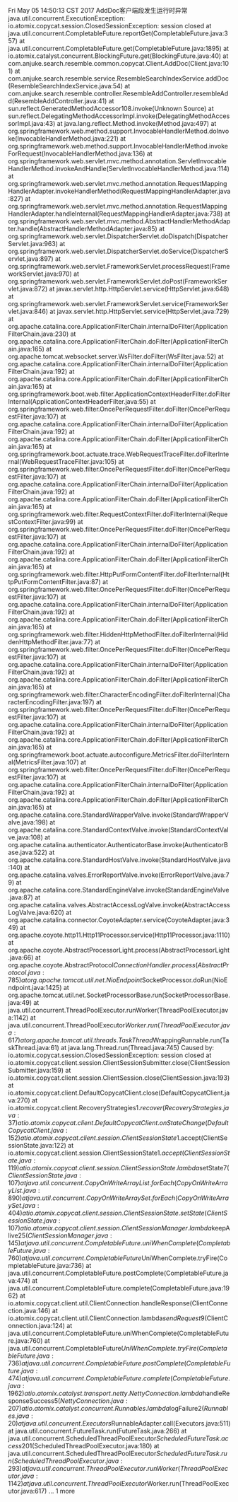 Fri May 05 14:50:13 CST 2017 AddDoc客户端段发生运行时异常
java.util.concurrent.ExecutionException: io.atomix.copycat.session.ClosedSessionException: session closed
	at java.util.concurrent.CompletableFuture.reportGet(CompletableFuture.java:357)
	at java.util.concurrent.CompletableFuture.get(CompletableFuture.java:1895)
	at io.atomix.catalyst.concurrent.BlockingFuture.get(BlockingFuture.java:40)
	at com.anjuke.search.resemble.common.copycat.Client.AddDoc(Client.java:101)
	at com.anjuke.search.resemble.service.ResembleSearchIndexService.addDoc(ResembleSearchIndexService.java:54)
	at com.anjuke.search.resemble.controller.ResembleAddController.resembleAdd(ResembleAddController.java:41)
	at sun.reflect.GeneratedMethodAccessor108.invoke(Unknown Source)
	at sun.reflect.DelegatingMethodAccessorImpl.invoke(DelegatingMethodAccessorImpl.java:43)
	at java.lang.reflect.Method.invoke(Method.java:497)
	at org.springframework.web.method.support.InvocableHandlerMethod.doInvoke(InvocableHandlerMethod.java:221)
	at org.springframework.web.method.support.InvocableHandlerMethod.invokeForRequest(InvocableHandlerMethod.java:136)
	at org.springframework.web.servlet.mvc.method.annotation.ServletInvocableHandlerMethod.invokeAndHandle(ServletInvocableHandlerMethod.java:114)
	at org.springframework.web.servlet.mvc.method.annotation.RequestMappingHandlerAdapter.invokeHandlerMethod(RequestMappingHandlerAdapter.java:827)
	at org.springframework.web.servlet.mvc.method.annotation.RequestMappingHandlerAdapter.handleInternal(RequestMappingHandlerAdapter.java:738)
	at org.springframework.web.servlet.mvc.method.AbstractHandlerMethodAdapter.handle(AbstractHandlerMethodAdapter.java:85)
	at org.springframework.web.servlet.DispatcherServlet.doDispatch(DispatcherServlet.java:963)
	at org.springframework.web.servlet.DispatcherServlet.doService(DispatcherServlet.java:897)
	at org.springframework.web.servlet.FrameworkServlet.processRequest(FrameworkServlet.java:970)
	at org.springframework.web.servlet.FrameworkServlet.doPost(FrameworkServlet.java:872)
	at javax.servlet.http.HttpServlet.service(HttpServlet.java:648)
	at org.springframework.web.servlet.FrameworkServlet.service(FrameworkServlet.java:846)
	at javax.servlet.http.HttpServlet.service(HttpServlet.java:729)
	at org.apache.catalina.core.ApplicationFilterChain.internalDoFilter(ApplicationFilterChain.java:230)
	at org.apache.catalina.core.ApplicationFilterChain.doFilter(ApplicationFilterChain.java:165)
	at org.apache.tomcat.websocket.server.WsFilter.doFilter(WsFilter.java:52)
	at org.apache.catalina.core.ApplicationFilterChain.internalDoFilter(ApplicationFilterChain.java:192)
	at org.apache.catalina.core.ApplicationFilterChain.doFilter(ApplicationFilterChain.java:165)
	at org.springframework.boot.web.filter.ApplicationContextHeaderFilter.doFilterInternal(ApplicationContextHeaderFilter.java:55)
	at org.springframework.web.filter.OncePerRequestFilter.doFilter(OncePerRequestFilter.java:107)
	at org.apache.catalina.core.ApplicationFilterChain.internalDoFilter(ApplicationFilterChain.java:192)
	at org.apache.catalina.core.ApplicationFilterChain.doFilter(ApplicationFilterChain.java:165)
	at org.springframework.boot.actuate.trace.WebRequestTraceFilter.doFilterInternal(WebRequestTraceFilter.java:105)
	at org.springframework.web.filter.OncePerRequestFilter.doFilter(OncePerRequestFilter.java:107)
	at org.apache.catalina.core.ApplicationFilterChain.internalDoFilter(ApplicationFilterChain.java:192)
	at org.apache.catalina.core.ApplicationFilterChain.doFilter(ApplicationFilterChain.java:165)
	at org.springframework.web.filter.RequestContextFilter.doFilterInternal(RequestContextFilter.java:99)
	at org.springframework.web.filter.OncePerRequestFilter.doFilter(OncePerRequestFilter.java:107)
	at org.apache.catalina.core.ApplicationFilterChain.internalDoFilter(ApplicationFilterChain.java:192)
	at org.apache.catalina.core.ApplicationFilterChain.doFilter(ApplicationFilterChain.java:165)
	at org.springframework.web.filter.HttpPutFormContentFilter.doFilterInternal(HttpPutFormContentFilter.java:87)
	at org.springframework.web.filter.OncePerRequestFilter.doFilter(OncePerRequestFilter.java:107)
	at org.apache.catalina.core.ApplicationFilterChain.internalDoFilter(ApplicationFilterChain.java:192)
	at org.apache.catalina.core.ApplicationFilterChain.doFilter(ApplicationFilterChain.java:165)
	at org.springframework.web.filter.HiddenHttpMethodFilter.doFilterInternal(HiddenHttpMethodFilter.java:77)
	at org.springframework.web.filter.OncePerRequestFilter.doFilter(OncePerRequestFilter.java:107)
	at org.apache.catalina.core.ApplicationFilterChain.internalDoFilter(ApplicationFilterChain.java:192)
	at org.apache.catalina.core.ApplicationFilterChain.doFilter(ApplicationFilterChain.java:165)
	at org.springframework.web.filter.CharacterEncodingFilter.doFilterInternal(CharacterEncodingFilter.java:197)
	at org.springframework.web.filter.OncePerRequestFilter.doFilter(OncePerRequestFilter.java:107)
	at org.apache.catalina.core.ApplicationFilterChain.internalDoFilter(ApplicationFilterChain.java:192)
	at org.apache.catalina.core.ApplicationFilterChain.doFilter(ApplicationFilterChain.java:165)
	at org.springframework.boot.actuate.autoconfigure.MetricsFilter.doFilterInternal(MetricsFilter.java:107)
	at org.springframework.web.filter.OncePerRequestFilter.doFilter(OncePerRequestFilter.java:107)
	at org.apache.catalina.core.ApplicationFilterChain.internalDoFilter(ApplicationFilterChain.java:192)
	at org.apache.catalina.core.ApplicationFilterChain.doFilter(ApplicationFilterChain.java:165)
	at org.apache.catalina.core.StandardWrapperValve.invoke(StandardWrapperValve.java:198)
	at org.apache.catalina.core.StandardContextValve.invoke(StandardContextValve.java:108)
	at org.apache.catalina.authenticator.AuthenticatorBase.invoke(AuthenticatorBase.java:522)
	at org.apache.catalina.core.StandardHostValve.invoke(StandardHostValve.java:140)
	at org.apache.catalina.valves.ErrorReportValve.invoke(ErrorReportValve.java:79)
	at org.apache.catalina.core.StandardEngineValve.invoke(StandardEngineValve.java:87)
	at org.apache.catalina.valves.AbstractAccessLogValve.invoke(AbstractAccessLogValve.java:620)
	at org.apache.catalina.connector.CoyoteAdapter.service(CoyoteAdapter.java:349)
	at org.apache.coyote.http11.Http11Processor.service(Http11Processor.java:1110)
	at org.apache.coyote.AbstractProcessorLight.process(AbstractProcessorLight.java:66)
	at org.apache.coyote.AbstractProtocol$ConnectionHandler.process(AbstractProtocol.java:785)
	at org.apache.tomcat.util.net.NioEndpoint$SocketProcessor.doRun(NioEndpoint.java:1425)
	at org.apache.tomcat.util.net.SocketProcessorBase.run(SocketProcessorBase.java:49)
	at java.util.concurrent.ThreadPoolExecutor.runWorker(ThreadPoolExecutor.java:1142)
	at java.util.concurrent.ThreadPoolExecutor$Worker.run(ThreadPoolExecutor.java:617)
	at org.apache.tomcat.util.threads.TaskThread$WrappingRunnable.run(TaskThread.java:61)
	at java.lang.Thread.run(Thread.java:745)
Caused by: io.atomix.copycat.session.ClosedSessionException: session closed
	at io.atomix.copycat.client.session.ClientSessionSubmitter.close(ClientSessionSubmitter.java:159)
	at io.atomix.copycat.client.session.ClientSession.close(ClientSession.java:193)
	at io.atomix.copycat.client.DefaultCopycatClient.close(DefaultCopycatClient.java:270)
	at io.atomix.copycat.client.RecoveryStrategies$1.recover(RecoveryStrategies.java:37)
	at io.atomix.copycat.client.DefaultCopycatClient.onStateChange(DefaultCopycatClient.java:152)
	at io.atomix.copycat.client.session.ClientSessionState$1.accept(ClientSessionState.java:122)
	at io.atomix.copycat.client.session.ClientSessionState$1.accept(ClientSessionState.java:119)
	at io.atomix.copycat.client.session.ClientSessionState.lambda$setState$7(ClientSessionState.java:107)
	at java.util.concurrent.CopyOnWriteArrayList.forEach(CopyOnWriteArrayList.java:890)
	at java.util.concurrent.CopyOnWriteArraySet.forEach(CopyOnWriteArraySet.java:404)
	at io.atomix.copycat.client.session.ClientSessionState.setState(ClientSessionState.java:107)
	at io.atomix.copycat.client.session.ClientSessionManager.lambda$keepAlive$25(ClientSessionManager.java:145)
	at java.util.concurrent.CompletableFuture.uniWhenComplete(CompletableFuture.java:760)
	at java.util.concurrent.CompletableFuture$UniWhenComplete.tryFire(CompletableFuture.java:736)
	at java.util.concurrent.CompletableFuture.postComplete(CompletableFuture.java:474)
	at java.util.concurrent.CompletableFuture.complete(CompletableFuture.java:1962)
	at io.atomix.copycat.client.util.ClientConnection.handleResponse(ClientConnection.java:146)
	at io.atomix.copycat.client.util.ClientConnection.lambda$sendRequest$9(ClientConnection.java:124)
	at java.util.concurrent.CompletableFuture.uniWhenComplete(CompletableFuture.java:760)
	at java.util.concurrent.CompletableFuture$UniWhenComplete.tryFire(CompletableFuture.java:736)
	at java.util.concurrent.CompletableFuture.postComplete(CompletableFuture.java:474)
	at java.util.concurrent.CompletableFuture.complete(CompletableFuture.java:1962)
	at io.atomix.catalyst.transport.netty.NettyConnection.lambda$handleResponseSuccess$5(NettyConnection.java:207)
	at io.atomix.catalyst.concurrent.Runnables.lambda$logFailure$2(Runnables.java:20)
	at java.util.concurrent.Executors$RunnableAdapter.call(Executors.java:511)
	at java.util.concurrent.FutureTask.run(FutureTask.java:266)
	at java.util.concurrent.ScheduledThreadPoolExecutor$ScheduledFutureTask.access$201(ScheduledThreadPoolExecutor.java:180)
	at java.util.concurrent.ScheduledThreadPoolExecutor$ScheduledFutureTask.run(ScheduledThreadPoolExecutor.java:293)
	at java.util.concurrent.ThreadPoolExecutor.runWorker(ThreadPoolExecutor.java:1142)
	at java.util.concurrent.ThreadPoolExecutor$Worker.run(ThreadPoolExecutor.java:617)
	... 1 more